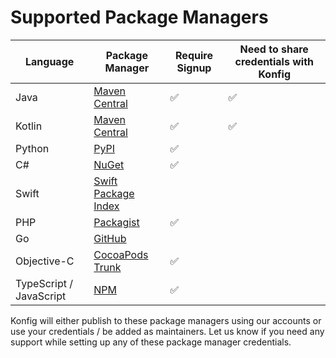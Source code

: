 # Supported Package Managers

| Language                | Package Manager                                                                      | Require Signup | Need to share credentials with Konfig |
| ----------------------- | ------------------------------------------------------------------------------------ | -------------- | ------------------------------------- |
| Java                    | [Maven Central](https://search.maven.org/)                                           | ✅             | ✅                                    |
| Kotlin                  | [Maven Central](https://search.maven.org/)                                           | ✅             | ✅                                    |
| Python                  | [PyPI](https://pypi.org/)                                                            | ✅             |                                       |
| C#                      | [NuGet](https://www.nuget.org/)                                                      | ✅             |                                       |
| Swift                   | [Swift Package Index](https://swiftpackageindex.com/)                                |                |                                       |
| PHP                     | [Packagist](https://packagist.org/)                                                  | ✅             |                                       |
| Go                      | [GitHub](https://github.com/)                                                        |                |                                       |
| Objective-C             | [CocoaPods Trunk](https://guides.cocoapods.org/making/getting-setup-with-trunk.html) | ✅             |                                       |
| TypeScript / JavaScript | [NPM](https://www.npmjs.com/)                                                        | ✅             |                                       |

Konfig will either publish to these package managers using our accounts or use
your credentials / be added as maintainers. Let us know if you need any support
while setting up any of these package manager credentials.
